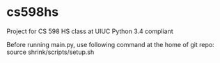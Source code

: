 # cs598hs
Project for CS 598 HS class at UIUC
Python 3.4 compliant

Before running main.py, use following command at the home of git repo:
source shrink/scripts/setup.sh
